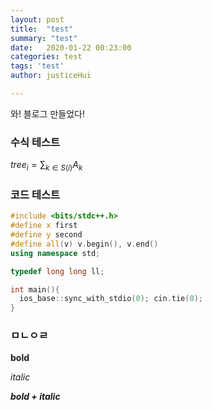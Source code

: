 ```yaml
---
layout: post
title:  "test"
summary: "test"
date:   2020-01-22 00:23:00
categories: test
tags: 'test'
author: justiceHui

---
```


와! 블로그 만들었다!

### 수식 테스트

$tree_i = \sum_{k∈S(i)} A_k$

### 코드 테스트

```cpp
#include <bits/stdc++.h>
#define x first
#define y second
#define all(v) v.begin(), v.end()
using namespace std;

typedef long long ll;

int main(){
  ios_base::sync_with_stdio(0); cin.tie(0);
}
```

### ㅁㄴㅇㄹ

**bold**

*italic*

***bold + italic***
